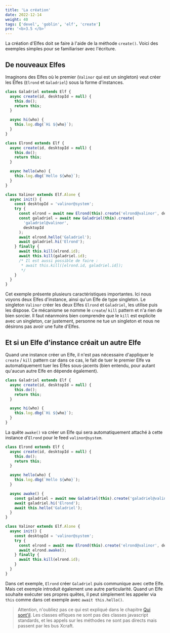 ```yaml
---
title: 'La création'
date: 2022-12-14
weight: 40
tags: ['devel', 'goblin', 'elf', 'create']
pre: '<b>3.5 </b>'
---
```


La création d'Elfes doit se faire à l'aide de la méthode `create()`. Voici des
exemples simples pour se familiariser avec l'écriture.

## De nouveaux Elfes

Imaginons des Elfes où le premier (`Valinor` qui est un singleton) veut créer
les Elfes (`Elrond` et `Galadriel`) sous la forme d'instances.

```js
class Galadriel extends Elf {
  async create(id, desktopId = null) {
    this.do();
    return this;
  }

  async hi(who) {
    this.log.dbg(`Hi ${who}`);
  }
}
```

```js
class Elrond extends Elf {
  async create(id, desktopId = null) {
    this.do();
    return this;
  }

  async hello(who) {
    this.log.dbg(`Hello ${who}`);
  }
}
```

```js
class Valinor extends Elf.Alone {
  async init() {
    const desktopId = 'valinor@system';
    try {
      const elrond = await new Elrond(this).create('elrond@valinor', desktopId);
      const galadriel = await new Galadriel(this).create(
        'galadriel@valinor',
        desktopId
      );
      await elrond.hello('Galadriel');
      await galadriel.hi('Elrond');
    } finally {
      await this.kill(elrond.id);
      await this.kill(galadriel.id);
      /* Il est aussi possible de faire :
       * await this.kill([elrond.id, galadriel.id]);
       */
    }
  }
}
```

Cet exemple présente plusieurs caractéristiques importantes. Ici nous voyons
deux Elfes d'instance, ainsi qu'un Elfe de type singleton. Le singleton
`Valinor` créer les deux Elfes `Elrond` et `Galadriel`, les utilise puis les
dispose. Ce mécanisme se nomme le `create`/ `kill` pattern et n'a rien de bien
sorcier. Il faut néanmoins bien comprendre que le `kill` est explicite avec un
singleton, car justement, personne ne tue un singleton et nous ne désirons pas
avoir une fuite d'Elfes.

## Et si un Elfe d'instance créait un autre Elfe

Quand une instance créer un Elfe, il n'est pas nécessaire d'appliquer le
`create` / `kill` pattern car dans ce cas, le fait de tuer le premier Elfe va
automatiquement tuer les Elfes sous-jacents (bien entendu, pour autant qu'aucun
autre Elfe en dépende également).

```js
class Galadriel extends Elf {
  async create(id, desktopId = null) {
    this.do();
    return this;
  }

  async hi(who) {
    this.log.dbg(`Hi ${who}`);
  }
}
```

La quête `awake()` va créer un Elfe qui sera automatiquement attaché à cette
instance d'`Elrond` pour le feed `valinor@system`.

```js
class Elrond extends Elf {
  async create(id, desktopId = null) {
    this.do();
    return this;
  }

  async hello(who) {
    this.log.dbg(`Hello ${who}`);
  }

  async awake() {
    const galadriel = await new Galadriel(this).create('galadriel@valinor');
    await galadriel.hi('Elrond');
    await this.hello('Galadriel');
  }
}
```

```js
class Valinor extends Elf.Alone {
  async init() {
    const desktopId = 'valinor@system';
    try {
      const elrond = await new Elrond(this).create('elrond@valinor', desktopId);
      await elrond.awake();
    } finally {
      await this.kill(elrond.id);
    }
  }
}
```

Dans cet exemple, `Elrond` créer `Galadriel` puis communique avec cette Elfe.
Mais cet exemple introduit également une autre particularité. Quand un Elfe
souhaite exécuter ses propres quêtes, il peut simplement les appeler via `this`
comme dans cet exemple avec `await this.hello()`.

> Attention, n'oubliez pas ce qui est expliqué dans le chapitre
> [Qui sont'il](/elves/overview). Les classes elfiques ne sont pas des classes
> javascript standards, et les appels sur les méthodes ne sont pas directs mais
> passent par les bus Xcraft.

